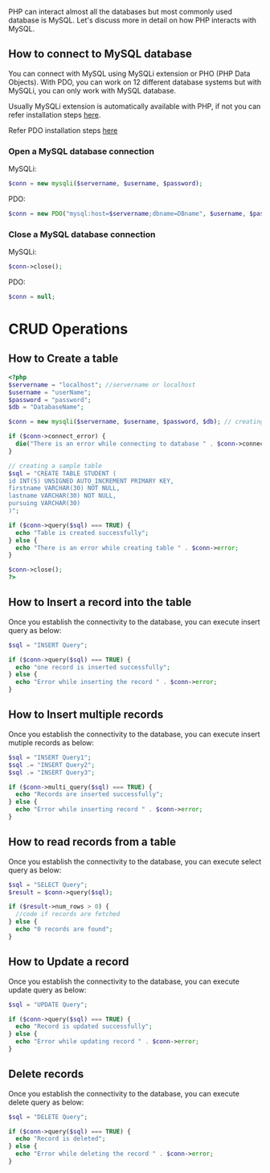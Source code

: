PHP can interact almost all the databases but most commonly used database is MySQL. Let's discuss more in detail on how PHP interacts with MySQL.

## How to connect to MySQL database

You can connect with MySQL using MySQLi extension or PHO (PHP Data Objects). With PDO, you can work on 12 different database systems but with MySQLi, you can only work with MySQL database.

Usually MySQLi extension is automatically available with PHP, if not you can refer installation steps [here](https://www.php.net/manual/en/mysqli.installation.php).

Refer PDO installation steps [here](http://php.net/manual/en/pdo.installation.php)

### Open a MySQL database connection

MySQLi:
```php
$conn = new mysqli($servername, $username, $password);
```
PDO:
```php
$conn = new PDO("mysql:host=$servername;dbname=DBname", $username, $password);
```
### Close a MySQL database connection

MySQLi:
```php
$conn->close();
```
PDO:
```php
$conn = null;
```
# CRUD Operations 

##  How to Create a table

```php
<?php
$servername = "localhost"; //servername or localhost
$username = "userName";
$password = "password";
$db = "DatabaseName";

$conn = new mysqli($servername, $username, $password, $db); // creating connection to MySQL database

if ($conn->connect_error) {
  die("There is an error while connecting to database " . $conn->connect_error);
}

// creating a sample table
$sql = "CREATE TABLE STUDENT ( 
id INT(5) UNSIGNED AUTO_INCREMENT PRIMARY KEY,
firstname VARCHAR(30) NOT NULL,
lastname VARCHAR(30) NOT NULL,
pursuing VARCHAR(30) 
)";

if ($conn->query($sql) === TRUE) {
  echo "Table is created successfully";
} else {
  echo "There is an error while creating table " . $conn->error;
}

$conn->close();
?>
```
## How to Insert a record into the table

Once you establish the connectivity to the database, you can execute insert query as below:

```php
$sql = "INSERT Query";

if ($conn->query($sql) === TRUE) {
  echo "one record is inserted successfully";
} else {
  echo "Error while inserting the record " . $conn->error;
}
```

## How to Insert multiple records

Once you establish the connectivity to the database, you can execute insert mutiple records as below:

```php
$sql = "INSERT Query1";
$sql .= "INSERT Query2";
$sql .= "INSERT Query3";

if ($conn->multi_query($sql) === TRUE) {
  echo "Records are inserted successfully";
} else {
  echo "Error while inserting record " . $conn->error;
}
```

## How to read records from a table

Once you establish the connectivity to the database, you can execute select query as below:

```php
$sql = "SELECT Query";
$result = $conn->query($sql);

if ($result->num_rows > 0) {
  //code if records are fetched
} else {
  echo "0 records are found";
}
```
## How to Update a record

Once you establish the connectivity to the database, you can execute update query as below:

```php
$sql = "UPDATE Query";

if ($conn->query($sql) === TRUE) {
  echo "Record is updated successfully";
} else {
  echo "Error while updating record " . $conn->error;
}
```
## Delete records

Once you establish the connectivity to the database, you can execute delete query as below:

```php
$sql = "DELETE Query";

if ($conn->query($sql) === TRUE) {
  echo "Record is deleted";
} else {
  echo "Error while deleting the record " . $conn->error;
}
```
